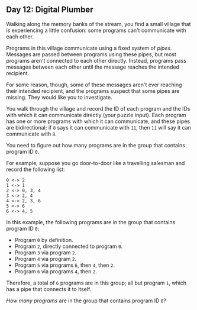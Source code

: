 ## Day 12: Digital Plumber

Walking along the memory banks of the stream, you find a small village that is experiencing a little confusion: some programs can't communicate with each other.


Programs in this village communicate using a fixed system of *pipes*. Messages are passed between programs using these pipes, but most programs aren't connected to each other directly. Instead, programs pass messages between each other until the message reaches the intended recipient.


For some reason, though, some of these messages aren't ever reaching their intended recipient, and the programs suspect that some pipes are missing. They would like you to investigate.


You walk through the village and record the ID of each program and the IDs with which it can communicate directly (your puzzle input). Each program has one or more programs with which it can communicate, and these pipes are bidirectional; if `8` says it can communicate with `11`, then `11` will say it can communicate with `8`.


You need to figure out how many programs are in the group that contains program ID `0`.


For example, suppose you go door-to-door like a travelling salesman and record the following list:



```
0 <-> 2
1 <-> 1
2 <-> 0, 3, 4
3 <-> 2, 4
4 <-> 2, 3, 6
5 <-> 6
6 <-> 4, 5

```

In this example, the following programs are in the group that contains program ID `0`:


* Program `0` by definition.
* Program `2`, directly connected to program `0`.
* Program `3` via program `2`.
* Program `4` via program `2`.
* Program `5` via programs `6`, then `4`, then `2`.
* Program `6` via programs `4`, then `2`.


Therefore, a total of `6` programs are in this group; all but program `1`, which has a pipe that connects it to itself.


*How many programs* are in the group that contains program ID `0`?



